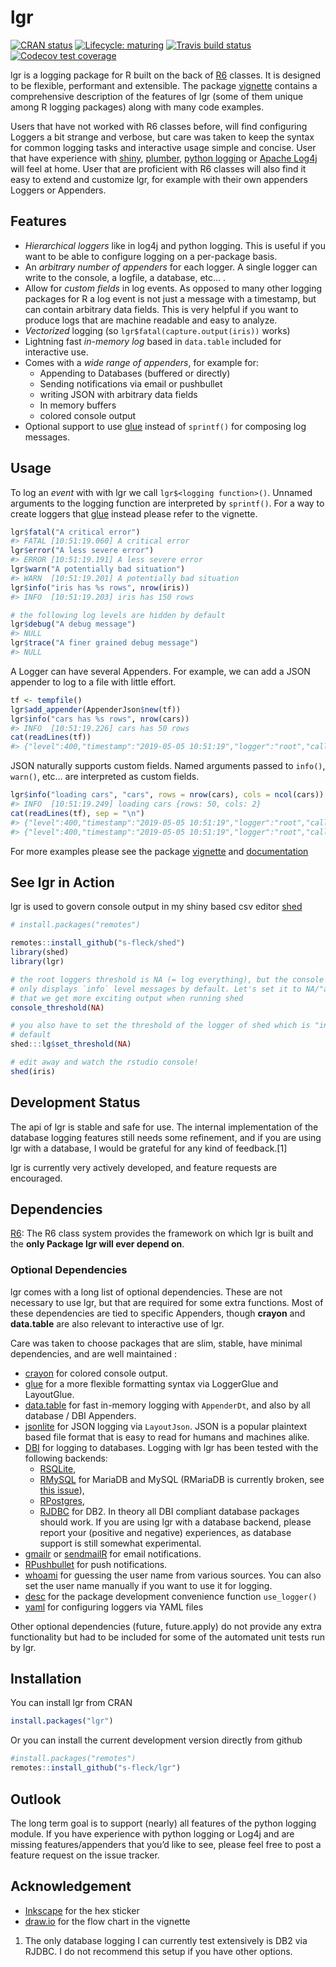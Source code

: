 
<!-- README.md is generated from README.Rmd. Please edit that file -->

# lgr

[![CRAN
status](https://www.r-pkg.org/badges/version/lgr)](https://cran.r-project.org/package=lgr)
[![Lifecycle:
maturing](https://img.shields.io/badge/lifecycle-maturing-blue.svg)](https://www.tidyverse.org/lifecycle/#maturing)
[![Travis build
status](https://travis-ci.org/s-fleck/lgr.svg?branch=master)](https://travis-ci.org/s-fleck/lgr)
[![Codecov test
coverage](https://codecov.io/gh/s-fleck/lgr/branch/master/graph/badge.svg)](https://codecov.io/gh/s-fleck/lgr?branch=master)

lgr is a logging package for R built on the back of
[R6](https://github.com/r-lib/R6) classes. It is designed to be
flexible, performant and extensible. The package
[vignette](https://s-fleck.github.io/lgr/articles/lgr.html) contains a
comprehensive description of the features of lgr (some of them unique
among R logging packages) along with many code examples.

Users that have not worked with R6 classes before, will find configuring
Loggers a bit strange and verbose, but care was taken to keep the syntax
for common logging tasks and interactive usage simple and concise. User
that have experience with [shiny](https://github.com/rstudio/shiny),
[plumber](https://github.com/trestletech/plumber), [python
logging](https://docs.python.org/3/library/logging.html) or [Apache
Log4j](https://logging.apache.org/log4j/2.x/) will feel at home. User
that are proficient with R6 classes will also find it easy to extend and
customize lgr, for example with their own appenders Loggers or
Appenders.

## Features

  - *Hierarchical loggers* like in log4j and python logging. This is
    useful if you want to be able to configure logging on a per-package
    basis.
  - An *arbitrary number of appenders* for each logger. A single logger
    can write to the console, a logfile, a database, etc… .
  - Allow for *custom fields* in log events. As opposed to many other
    logging packages for R a log event is not just a message with a
    timestamp, but can contain arbitrary data fields. This is very
    helpful if you want to produce logs that are machine readable and
    easy to analyze.
  - *Vectorized* logging (so `lgr$fatal(capture.output(iris))` works)
  - Lightning fast *in-memory log* based in `data.table` included for
    interactive use.
  - Comes with a *wide range of appenders*, for example for:
      - Appending to Databases (buffered or directly)
      - Sending notifications via email or pushbullet
      - writing JSON with arbitrary data fields
      - In memory buffers
      - colored console output
  - Optional support to use [glue](https://glue.tidyverse.org/) instead
    of `sprintf()` for composing log messages.

## Usage

To log an *event* with with lgr we call `lgr$<logging function>()`.
Unnamed arguments to the logging function are interpreted by
`sprintf()`. For a way to create loggers that
[glue](https://glue.tidyverse.org/) instead please refer to the
vignette.

``` r
lgr$fatal("A critical error")
#> FATAL [10:51:19.060] A critical error
lgr$error("A less severe error")
#> ERROR [10:51:19.191] A less severe error
lgr$warn("A potentially bad situation")
#> WARN  [10:51:19.201] A potentially bad situation
lgr$info("iris has %s rows", nrow(iris))
#> INFO  [10:51:19.203] iris has 150 rows

# the following log levels are hidden by default
lgr$debug("A debug message")
#> NULL
lgr$trace("A finer grained debug message")
#> NULL
```

A Logger can have several Appenders. For example, we can add a JSON
appender to log to a file with little effort.

``` r
tf <- tempfile()
lgr$add_appender(AppenderJson$new(tf))
lgr$info("cars has %s rows", nrow(cars))
#> INFO  [10:51:19.226] cars has 50 rows
cat(readLines(tf))
#> {"level":400,"timestamp":"2019-05-05 10:51:19","logger":"root","caller":"eval","msg":"cars has 50 rows"}
```

JSON naturally supports custom fields. Named arguments passed to
`info()`, `warn()`, etc… are interpreted as custom fields.

``` r
lgr$info("loading cars", "cars", rows = nrow(cars), cols = ncol(cars))
#> INFO  [10:51:19.249] loading cars {rows: 50, cols: 2}
cat(readLines(tf), sep = "\n")
#> {"level":400,"timestamp":"2019-05-05 10:51:19","logger":"root","caller":"eval","msg":"cars has 50 rows"}
#> {"level":400,"timestamp":"2019-05-05 10:51:19","logger":"root","caller":"eval","msg":"loading cars","rows":50,"cols":2}
```

For more examples please see the package
[vignette](https://s-fleck.github.io/lgr/articles/lgr.html) and
[documentation](https://s-fleck.github.io/lgr/)

## See lgr in Action

lgr is used to govern console output in my shiny based csv editor
[shed](https://github.com/s-fleck/shed)

``` r
# install.packages("remotes")

remotes::install_github("s-fleck/shed")
library(shed)
library(lgr)

# the root loggers threshold is NA (= log everything), but the console appender
# only displays `info` level messages by default. Let's set it to NA/"all" so
# that we get more exciting output when running shed
console_threshold(NA)

# you also have to set the threshold of the logger of shed which is "info" by
# default
shed:::lg$set_threshold(NA)

# edit away and watch the rstudio console!
shed(iris)  
```

## Development Status

The api of lgr is stable and safe for use. The internal implementation
of the database logging features still needs some refinement, and if you
are using lgr with a database, I would be grateful for any kind of
feedback.\[1\]

lgr is currently very actively developed, and feature requests are
encouraged.

## Dependencies

[R6](https://github.com/r-lib/R6): The R6 class system provides the
framework on which lgr is built and the **only Package lgr will ever
depend on**.

### Optional Dependencies

lgr comes with a long list of optional dependencies. These are not
necessary to use lgr, but that are required for some extra functions.
Most of these dependencies are tied to specific Appenders, though
**crayon** and **data.table** are also relevant to interactive use of
lgr.

Care was taken to choose packages that are slim, stable, have minimal
dependencies, and are well maintained :

  - [crayon](https://github.com/r-lib/crayon) for colored console
    output.
  - [glue](https://glue.tidyverse.org/) for a more flexible formatting
    syntax via LoggerGlue and LayoutGlue.
  - [data.table](https://github.com/Rdatatable/) for fast in-memory
    logging with `AppenderDt`, and also by all database / DBI Appenders.
  - [jsonlite](https://github.com/jeroen/jsonlite) for JSON logging via
    `LayoutJson`. JSON is a popular plaintext based file format that is
    easy to read for humans and machines alike.
  - [DBI](https://github.com/r-dbi/DBI) for logging to databases.
    Logging with lgr has been tested with the following backends:
      - [RSQLite](https://github.com/r-dbi/RSQLite),
      - [RMySQL](https://cran.r-project.org/package=RMySQL) for MariaDB
        and MySQL (RMariaDB is currently broken, see [this
        issue](https://github.com/r-dbi/RMariaDB/issues/119)),
      - [RPostgres](https://cran.r-project.org/package=RPostgres),
      - [RJDBC](https://github.com/s-u/RJDBC) for DB2.
    In theory all DBI compliant database packages should work. If you
    are using lgr with a database backend, please report your (positive
    and negative) experiences, as database support is still somewhat
    experimental.
  - [gmailr](https://cran.r-project.org/package=gmailr) or
    [sendmailR](https://cran.r-project.org/package=sendmailR) for email
    notifications.
  - [RPushbullet](https://github.com/eddelbuettel/rpushbullet) for push
    notifications.
  - [whoami](https://github.com/r-lib/whoami/blob/master/DESCRIPTION)
    for guessing the user name from various sources. You can also set
    the user name manually if you want to use it for logging.
  - [desc](https://CRAN.R-project.org/package=desc) for the package
    development convenience function `use_logger()`
  - [yaml](https://CRAN.R-project.org/package=yaml) for configuring
    loggers via YAML files

Other optional dependencies (future, future.apply) do not provide any
extra functionality but had to be included for some of the automated
unit tests run by lgr.

## Installation

You can install lgr from CRAN

``` r
install.packages("lgr")
```

Or you can install the current development version directly from github

``` r
#install.packages("remotes")
remotes::install_github("s-fleck/lgr")
```

## Outlook

The long term goal is to support (nearly) all features of the python
logging module. If you have experience with python logging or Log4j and
are missing features/appenders that you’d like to see, please feel free
to post a feature request on the issue tracker.

## Acknowledgement

  - [Inkscape](https://inkscape.org/) for the hex sticker
  - [draw.io](https://draw.io/) for the flow chart in the vignette

<!-- end list -->

1.  The only database logging I can currently test extensively is DB2
    via RJDBC. I do not recommend this setup if you have other options.
